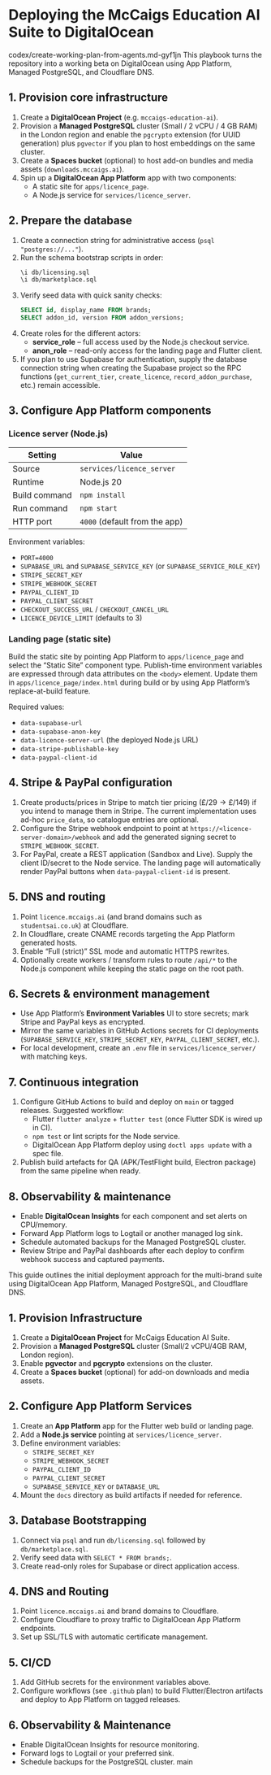 # Deploying the McCaigs Education AI Suite to DigitalOcean

codex/create-working-plan-from-agents.md-gyf1jn
This playbook turns the repository into a working beta on DigitalOcean using App Platform, Managed PostgreSQL, and Cloudflare DNS.

## 1. Provision core infrastructure

1. Create a **DigitalOcean Project** (e.g. `mccaigs-education-ai`).
2. Provision a **Managed PostgreSQL** cluster (Small / 2 vCPU / 4 GB RAM) in the London region and enable the `pgcrypto` extension (for UUID generation) plus `pgvector` if you plan to host embeddings on the same cluster.
3. Create a **Spaces bucket** (optional) to host add-on bundles and media assets (`downloads.mccaigs.ai`).
4. Spin up a **DigitalOcean App Platform** app with two components:
   - A static site for `apps/licence_page`.
   - A Node.js service for `services/licence_server`.

## 2. Prepare the database

1. Create a connection string for administrative access (`psql "postgres://..."`).
2. Run the schema bootstrap scripts in order:
   ```bash
   \i db/licensing.sql
   \i db/marketplace.sql
   ```
3. Verify seed data with quick sanity checks:
   ```sql
   SELECT id, display_name FROM brands;
   SELECT addon_id, version FROM addon_versions;
   ```
4. Create roles for the different actors:
   - **service_role** – full access used by the Node.js checkout service.
   - **anon_role** – read-only access for the landing page and Flutter client.
5. If you plan to use Supabase for authentication, supply the database connection string when creating the Supabase project so the RPC functions (`get_current_tier`, `create_licence`, `record_addon_purchase`, etc.) remain accessible.

## 3. Configure App Platform components

### Licence server (Node.js)

| Setting | Value |
| --- | --- |
| Source | `services/licence_server` |
| Runtime | Node.js 20 |
| Build command | `npm install` |
| Run command | `npm start` |
| HTTP port | `4000` (default from the app) |

Environment variables:

- `PORT=4000`
- `SUPABASE_URL` and `SUPABASE_SERVICE_KEY` (or `SUPABASE_SERVICE_ROLE_KEY`)
- `STRIPE_SECRET_KEY`
- `STRIPE_WEBHOOK_SECRET`
- `PAYPAL_CLIENT_ID`
- `PAYPAL_CLIENT_SECRET`
- `CHECKOUT_SUCCESS_URL` / `CHECKOUT_CANCEL_URL`
- `LICENCE_DEVICE_LIMIT` (defaults to 3)

### Landing page (static site)

Build the static site by pointing App Platform to `apps/licence_page` and select the “Static Site” component type. Publish-time environment variables are expressed through data attributes on the `<body>` element. Update them in `apps/licence_page/index.html` during build or by using App Platform’s replace-at-build feature.

Required values:

- `data-supabase-url`
- `data-supabase-anon-key`
- `data-licence-server-url` (the deployed Node.js URL)
- `data-stripe-publishable-key`
- `data-paypal-client-id`

## 4. Stripe & PayPal configuration

1. Create products/prices in Stripe to match tier pricing (£/$29 → £/$149) if you intend to manage them in Stripe. The current implementation uses ad-hoc `price_data`, so catalogue entries are optional.
2. Configure the Stripe webhook endpoint to point at `https://<licence-server-domain>/webhook` and add the generated signing secret to `STRIPE_WEBHOOK_SECRET`.
3. For PayPal, create a REST application (Sandbox and Live). Supply the client ID/secret to the Node service. The landing page will automatically render PayPal buttons when `data-paypal-client-id` is present.

## 5. DNS and routing

1. Point `licence.mccaigs.ai` (and brand domains such as `studentsai.co.uk`) at Cloudflare.
2. In Cloudflare, create CNAME records targeting the App Platform generated hosts.
3. Enable “Full (strict)” SSL mode and automatic HTTPS rewrites.
4. Optionally create workers / transform rules to route `/api/*` to the Node.js component while keeping the static page on the root path.

## 6. Secrets & environment management

- Use App Platform’s **Environment Variables** UI to store secrets; mark Stripe and PayPal keys as encrypted.
- Mirror the same variables in GitHub Actions secrets for CI deployments (`SUPABASE_SERVICE_KEY`, `STRIPE_SECRET_KEY`, `PAYPAL_CLIENT_SECRET`, etc.).
- For local development, create an `.env` file in `services/licence_server/` with matching keys.

## 7. Continuous integration

1. Configure GitHub Actions to build and deploy on `main` or tagged releases. Suggested workflow:
   - Flutter `flutter analyze` + `flutter test` (once Flutter SDK is wired up in CI).
   - `npm test` or lint scripts for the Node service.
   - DigitalOcean App Platform deploy using `doctl apps update` with a spec file.
2. Publish build artefacts for QA (APK/TestFlight build, Electron package) from the same pipeline when ready.

## 8. Observability & maintenance

- Enable **DigitalOcean Insights** for each component and set alerts on CPU/memory.
- Forward App Platform logs to Logtail or another managed log sink.
- Schedule automated backups for the Managed PostgreSQL cluster.
- Review Stripe and PayPal dashboards after each deploy to confirm webhook success and captured payments.

This guide outlines the initial deployment approach for the multi-brand suite
using DigitalOcean App Platform, Managed PostgreSQL, and Cloudflare DNS.

## 1. Provision Infrastructure

1. Create a **DigitalOcean Project** for McCaigs Education AI Suite.
2. Provision a **Managed PostgreSQL** cluster (Small/2 vCPU/4GB RAM, London region).
3. Enable **pgvector** and **pgcrypto** extensions on the cluster.
4. Create a **Spaces bucket** (optional) for add-on downloads and media assets.

## 2. Configure App Platform Services

1. Create an **App Platform** app for the Flutter web build or landing page.
2. Add a **Node.js service** pointing at `services/licence_server`.
3. Define environment variables:
   - `STRIPE_SECRET_KEY`
   - `STRIPE_WEBHOOK_SECRET`
   - `PAYPAL_CLIENT_ID`
   - `PAYPAL_CLIENT_SECRET`
   - `SUPABASE_SERVICE_KEY` or `DATABASE_URL`
4. Mount the `docs` directory as build artifacts if needed for reference.

## 3. Database Bootstrapping

1. Connect via `psql` and run `db/licensing.sql` followed by `db/marketplace.sql`.
2. Verify seed data with `SELECT * FROM brands;`.
3. Create read-only roles for Supabase or direct application access.

## 4. DNS and Routing

1. Point `licence.mccaigs.ai` and brand domains to Cloudflare.
2. Configure Cloudflare to proxy traffic to DigitalOcean App Platform endpoints.
3. Set up SSL/TLS with automatic certificate management.

## 5. CI/CD

1. Add GitHub secrets for the environment variables above.
2. Configure workflows (see `.github` plan) to build Flutter/Electron artifacts and
   deploy to App Platform on tagged releases.

## 6. Observability & Maintenance

- Enable DigitalOcean Insights for resource monitoring.
- Forward logs to Logtail or your preferred sink.
- Schedule backups for the PostgreSQL cluster.
main
